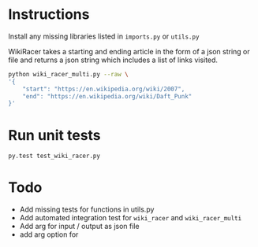 # Instructions

Install any missing libraries listed in `imports.py` or `utils.py`

WikiRacer takes a starting and ending article in the form of a json string or file and returns a json string which includes a list of links visited.

```bash
python wiki_racer_multi.py --raw \
'{
    "start": "https://en.wikipedia.org/wiki/2007",
    "end": "https://en.wikipedia.org/wiki/Daft_Punk"
}'
```

# Run unit tests

```bash
py.test test_wiki_racer.py
```


# Todo

* Add missing tests for functions in utils.py
* Add automated integration test for `wiki_racer` and `wiki_racer_multi`
* Add arg for input / output as json file
* add arg option for 
